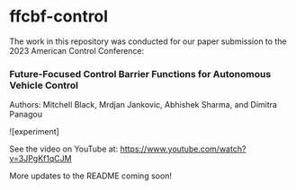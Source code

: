 # ffcbf-control

The work in this repository was conducted for our paper submission to the 2023 American Control Conference:

### Future-Focused Control Barrier Functions for Autonomous Vehicle Control

Authors: Mitchell Black, Mrdjan Jankovic, Abhishek Sharma, and Dimitra Panagou

![experiment]

See the video on YouTube at: https://www.youtube.com/watch?v=3JPgKf1qCJM

More updates to the README coming soon!
